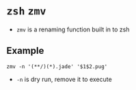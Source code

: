 # `zsh` `zmv`

- `zmv` is a renaming function built in to zsh

## Example

    zmv -n '(**/)(*).jade' '$1$2.pug'

- `-n` is dry run, remove it to execute
